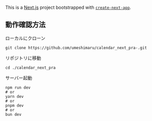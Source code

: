 This is a [Next.js](https://nextjs.org) project bootstrapped with [`create-next-app`](https://nextjs.org/docs/app/api-reference/cli/create-next-app).

## 動作確認方法

ローカルにクローン
```
git clone https://github.com/umeshimaru/calendar_next_pra-.git
```
リポジトリに移動
```
cd ./calendar_next_pra 
```
サーバー起動
```
npm run dev
# or
yarn dev
# or
pnpm dev
# or
bun dev
```
